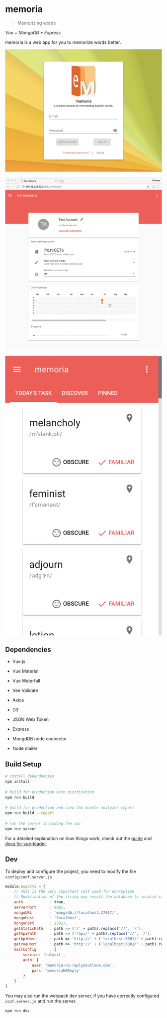 # memoria

> Memorizing words

*Vue + MongoDB + Express*

memoria is a web app for you to memorize words better. 

![](scrshots/0.png)

![](scrshots/1.png)

![](scrshots/2.png)

## Dependencies

- Vue.js
- Vue Material
- Vue Waterfall
- Vee Validate
- Axios
- D3
- JSON Web Token

- Express
- MongdDB node connector
- Node mailer

## Build Setup

``` bash
# install dependencies
npm install

# build for production with minification
npm run build

# build for production and view the bundle analyzer report
npm run build --report

# run the server including the api
npm run server
```

For a detailed explanation on how things work, check out the [guide](http://vuejs-templates.github.io/webpack/) and [docs for vue-loader](http://vuejs.github.io/vue-loader).

## Dev

To deploy and configure the project, you need to modify the file `config/conf.server.js`

```javascript
module.exports = {
    // This is the very important salt used for encryption
    // Modification of the string may result the database to invalid status
    auth            : true,
    serverPort      : 8081,
    mongoURL        : 'mongodb://localhost:27017/',
    mongoHost       : 'localhost',
    mongoPort       : 27017,
    getStaticPath   : path => ('/' + path).replace('//', '/'),
    getApiPath      : path => ('/api/' + path).replace('//', '/'),
    getApiHost      : path => 'http://' + ('localhost:8081/' + path).replace('//', '/'),
    getVueHost      : path => 'http://' + ('localhost:8081/' + path).replace('//', '/'),
    mailConfig      : {
        service: 'hotmail',
        auth: {
            user: 'memoria-no-reply@outlook.com',
            pass: 'memoriaN0Reply'
        }
    }
}
```

You may also run the webpack dev server, if you have correctly configured `conf.server.js` and run the server.

```bash
npm run dev
```
